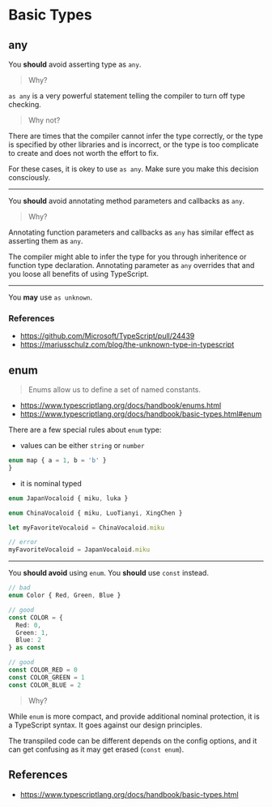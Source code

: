 # Basic Types

## any

You **should** avoid asserting type as `any`.

> Why?

`as any` is a very powerful statement telling the compiler to turn off type checking.

> Why not?

There are times that the compiler cannot infer the type correctly,
or the type is specified by other libraries and is incorrect,
or the type is too complicate to create and does not worth the effort to fix.

For these cases, it is okey to use `as any`.
Make sure you make this decision consciously.

---

You **should** avoid annotating method parameters and callbacks as `any`.

> Why?

Annotating function parameters and callbacks as `any` has similar effect as asserting them as `any`.

The compiler might able to infer the type for you through inheritence or function type declaration.
Annotating parameter as `any` overrides that and you loose all benefits of using TypeScript.

---

You **may** use `as unknown`.

### References

- <https://github.com/Microsoft/TypeScript/pull/24439>
- <https://mariusschulz.com/blog/the-unknown-type-in-typescript>

## enum

> Enums allow us to define a set of named constants.

- <https://www.typescriptlang.org/docs/handbook/enums.html>
- <https://www.typescriptlang.org/docs/handbook/basic-types.html#enum>

There are a few special rules about `enum` type:

- values can be either `string` or `number`

```ts
enum map { a = 1, b = 'b' }
}
```

- it is nominal typed

```ts
enum JapanVocaloid { miku, luka }

enum ChinaVocaloid { miku, LuoTianyi, XingChen }

let myFavoriteVocaloid = ChinaVocaloid.miku

// error
myFavoriteVocaloid = JapanVocaloid.miku
```

---

You **should avoid** using `enum`. You **should** use `const` instead.

```ts
// bad
enum Color { Red, Green, Blue }

// good
const COLOR = {
  Red: 0,
  Green: 1,
  Blue: 2
} as const

// good
const COLOR_RED = 0
const COLOR_GREEN = 1
const COLOR_BLUE = 2
```

> Why?

While `enum` is more compact,
and provide additional nominal protection,
it is a TypeScript syntax.
It goes against our design principles.

The transpiled code can be different depends on the config options,
and it can get confusing as it may get erased (`const enum`).

## References

- <https://www.typescriptlang.org/docs/handbook/basic-types.html>
